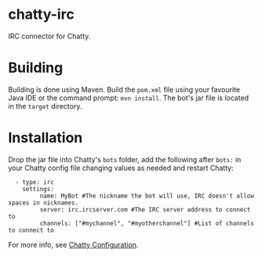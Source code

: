 chatty-irc
========
IRC connector for Chatty.

Building
========
Building is done using Maven. Build the `pom.xml` file using your favourite Java IDE or the command prompt: `mvn install`. 
The bot's jar file is located in the `target` directory.

Installation
============
Drop the jar file into Chatty's `bots` folder, add the following after `bots:` 
in your Chatty config file changing values as needed and restart Chatty:

      - type: irc
        settings:
             name: MyBot #The nickname the bot will use, IRC doesn't allow spaces in nicknames.
             server: irc.ircserver.com #The IRC server address to connect to
             channels: ["#mychannel", "#myotherchannel"] #List of channels to connect to
             
For more info, see [Chatty Configuration](https://github.com/bogeymanEST/chatty/wiki/Getting-Started#configuration).
